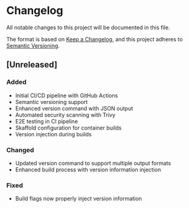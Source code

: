 # Changelog

All notable changes to this project will be documented in this file.

The format is based on [Keep a Changelog](https://keepachangelog.com/en/1.0.0/),
and this project adheres to [Semantic Versioning](https://semver.org/spec/v2.0.0.html).

## [Unreleased]

### Added

- Initial CI/CD pipeline with GitHub Actions
- Semantic versioning support
- Enhanced version command with JSON output
- Automated security scanning with Trivy
- E2E testing in CI pipeline
- Skaffold configuration for container builds
- Version injection during builds

### Changed

- Updated version command to support multiple output formats
- Enhanced build process with version information injection

### Fixed

- Build flags now properly inject version information
